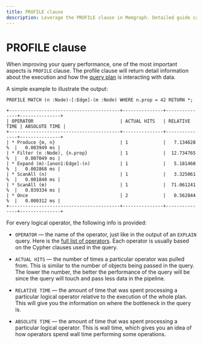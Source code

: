```yaml
---
title: PROFILE clause
description: Leverage the PROFILE clause in Memgraph. Detailed guide categorizes information for proficient graph computing.
---
```


# PROFILE clause

When improving your query performance, one of the most important aspects is
`PROFILE` clause. The  profile clause will return detail information about the
execution and how the [query plan](/querying/query-plan) is interacting with data.

A simple example to illustrate the output:

```cypher
PROFILE MATCH (n :Node)-[:Edge]-(m :Node) WHERE n.prop = 42 RETURN *;
```

```plaintext
+-----------------------------------------+---------------+---------------+---------------+
| OPERATOR                                | ACTUAL HITS   | RELATIVE TIME | ABSOLUTE TIME |
+-----------------------------------------+---------------+---------------+---------------+
| * Produce {m, n}                        | 1             |   7.134628 %  |   0.003949 ms |
| * Filter (n :Node), {n.prop}            | 1             |  12.734765 %  |   0.007049 ms |
| * Expand (m)-[anon1:Edge]-(n)           | 1             |   5.181460 %  |   0.002868 ms |
| * ScanAll (n)                           | 1             |   3.325061 %  |   0.001840 ms |
| * ScanAll (m)                           | 1             |  71.061241 %  |   0.039334 ms |
| * Once                                  | 2             |   0.562844 %  |   0.000312 ms |
+-----------------------------------------+---------------+---------------+---------------+
```


For every logical operator, the following info is provided:


- `OPERATOR` &mdash; the name of the operator, just like in the output of an
  `EXPLAIN` query.
  Here is the [full list of operators](./query-plan#query-plan-operators). 
  Each operator is usually based on the Cypher clauses used in the query.  

- `ACTUAL HITS` &mdash; the number of times a particular operator was pulled from. 
  This is similar to the number of objects being passed in the query. 
  The lower the number, the better the performance of the query will be since the query will
  touch and pass less data in the pipeline.  

- `RELATIVE TIME` &mdash; the amount of time that was spent processing a
  particular logical operator relative to the execution of the whole plan. 
  This will give you the information on where the bottleneck in the query is. 

- `ABSOLUTE TIME` &mdash; the amount of time that was spent processing a
  particular logical operator. 
  This is wall time, which gives you an idea of how operators spend wall time performing some operations.

